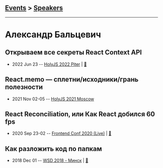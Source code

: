 ## [Events](../README.md) > [Speakers](../speakers.md)
---

# Александр Бальцевич

## Открываем все секреты React Context API
- 2022 Jun 23 -- [HolyJS 2022 Piter](https://youtu.be/BKCOeBBS5OE)  | [:notebook:](https://squidex.jugru.team/api/assets/srm/d0efb413-84b5-435a-958e-e238118d8e58/context-api-presentation.pdf)  
## React.memo — сплетни&#x2F;исходники&#x2F;грань полезности
- 2021 Nov 02-05 -- [HolyJS 2021 Moscow](https://www.youtube.com/watch?v=5BEnXU1ma5A)    
## React Reconciliation, или Как React добился 60 fps
- 2020 Sep 23-02 -- [Frontend Conf 2020 (Live)](https://www.youtube.com/watch?v=f1e8HktqUfs)  | [:notebook:](https://drive.google.com/file/d/10k2qiJILd-YpudTmPC-3PjZX1i4Bg0fw/view)  
## Как разложить код по папкам
- 2018 Dec 01 -- [WSD 2018 - Минск](https://www.youtube.com/watch?v=Gj0Bi1fDSAY)  | [:notebook:](https://wsd.events/2018/12/01/pres/organize-code.pdf)  

